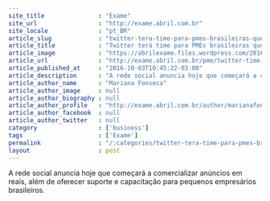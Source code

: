 ```yaml
---
site_title               : "Exame"
site_url                 : "http://exame.abril.com.br"
site_locale              : "pt_BR"
article_slug             : "twitter-tera-time-para-pmes-brasileiras-que-anunciam-na-rede"
article_title            : "Twitter terá time para PMEs brasileiras que anunciam na rede"
article_image            : "https://abrilexame.files.wordpress.com/2016/10/size_960_16_9_twitter2.jpg?quality=70&strip=all&w=960"
article_url              : "http://exame.abril.com.br/pme/twitter-time-pmes-brasileiras-anuncios/"
article_published_at     : "2016-10-03T10:45:22-03:00"
article_description      : "A rede social anuncia hoje que começará a comercializar anúncios em reais, além de oferecer suporte e capacitação para pequenos empresários brasileiros."
article_author_name      : "Mariana Fonseca"
article_author_image     : null
article_author_biography : null
article_author_profile   : "http://exame.abril.com.br/author/marianafonsecacorrea/"
article_author_facebook  : null
article_author_twitter   : null
category                 : ['business']
tags                     : ['Exame']
permalink                : "/:categories/twitter-tera-time-para-pmes-brasileiras-que-anunciam-na-rede/"
layout                   : post
---
```


A rede social anuncia hoje que começará a comercializar anúncios em reais, além de oferecer suporte e capacitação para pequenos empresários brasileiros.
